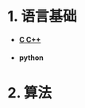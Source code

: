 # 1. 语言基础

- #### [C C++](https://github.com/Amdeo/NoteBook/tree/master/C%20C%2B%2B) 

- #### python

  



# 2. 算法








